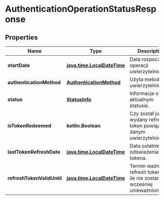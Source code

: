 
# AuthenticationOperationStatusResponse

## Properties
| Name | Type | Description | Notes |
| ------------ | ------------- | ------------- | ------------- |
| **startDate** | [**java.time.LocalDateTime**](java.time.LocalDateTime.md) | Data rozpoczęcia operacji uwierzytelnienia. |  |
| **authenticationMethod** | [**AuthenticationMethod**](AuthenticationMethod.md) | Użyta metoda uwierzytelnienia. | Wartość | Opis | | --- | --- | | Token | Token KSeF. | | TrustedProfile | Profil Zaufany. | | InternalCertificate | Certyfikat KSeF. | | QualifiedSignature | Podpis kwalifikowany. | | QualifiedSeal | Pieczęć kwalifikowana. | | PersonalSignature | Podpis osobisty. | | PeppolSignature | Podpis dostawcy uslug Peppol. |  |  |
| **status** | [**StatusInfo**](StatusInfo.md) | Informacje o aktualnym statusie. | Code | Description | Details | | --- | --- | --- | | 100 | Uwierzytelnianie w toku | - | | 200 | Uwierzytelnianie zakończone sukcesem | - | | 415 | Uwierzytelnianie zakończone niepowodzeniem | Brak przypisanych uprawnień | | 425 | Uwierzytelnienie unieważnione  | Uwierzytelnienie i powiązane refresh tokeny zostały unieważnione przez użytkownika | | 450 | Uwierzytelnianie zakończone niepowodzeniem z powodu błędnego tokenu | Nieprawidłowy token | | 450 | Uwierzytelnianie zakończone niepowodzeniem z powodu błędnego tokenu | Nieprawidłowy czas tokena | | 450 | Uwierzytelnianie zakończone niepowodzeniem z powodu błędnego tokenu | Token unieważniony | | 450 | Uwierzytelnianie zakończone niepowodzeniem z powodu błędnego tokenu | Token nieaktywny | | 460 | Uwierzytelnianie zakończone niepowodzeniem z powodu błędu certyfikatu | Nieważny certyfikat | | 460 | Uwierzytelnianie zakończone niepowodzeniem z powodu błędu certyfikatu | Błąd weryfikacji łańcucha certyfikatów | | 460 | Uwierzytelnianie zakończone niepowodzeniem z powodu błędu certyfikatu | Niezaufany łańcuch certyfikatów | | 460 | Uwierzytelnianie zakończone niepowodzeniem z powodu błędu certyfikatu | Certyfikat odwołany | | 460 | Uwierzytelnianie zakończone niepowodzeniem z powodu błędu certyfikatu | Niepoprawny certyfikat | | 500 | Nieznany błąd | - | |  |
| **isTokenRedeemed** | **kotlin.Boolean** | Czy został już wydany refresh token powiązany z danym uwierzytelnieniem. |  [optional] |
| **lastTokenRefreshDate** | [**java.time.LocalDateTime**](java.time.LocalDateTime.md) | Data ostatniego odświeżenia tokena. |  [optional] |
| **refreshTokenValidUntil** | [**java.time.LocalDateTime**](java.time.LocalDateTime.md) | Termin ważności refresh tokena (o ile nie zostanie wcześniej unieważniony). |  [optional] |



